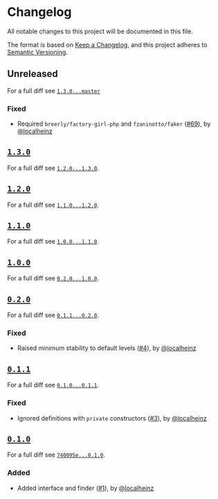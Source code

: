 # Changelog

All notable changes to this project will be documented in this file.

The format is based on [Keep a Changelog](https://keepachangelog.com/en/1.0.0/), and this project adheres to [Semantic Versioning](https://semver.org/spec/v2.0.0.html).

## Unreleased

For a full diff see [`1.3.0...master`][1.3.0...master]

### Fixed

* Required `breerly/factory-girl-php` and `fzaninotto/faker` ([#69]), by [@localheinz]

## [`1.3.0`][1.3.0]

For a full diff see [`1.2.0...1.3.0`][1.2.0...1.3.0].

## [`1.2.0`][1.2.0]

For a full diff see [`1.1.0...1.2.0`][1.1.0...1.2.0].

## [`1.1.0`][1.1.0]

For a full diff see [`1.0.0...1.1.0`][1.0.0...1.1.0].

## [`1.0.0`][1.0.0]

For a full diff see [`0.2.0...1.0.0`][0.2.0...1.0.0].

## [`0.2.0`][0.2.0]

For a full diff see [`0.1.1...0.2.0`][0.1.1...0.2.0].

### Fixed

* Raised minimum stability to default levels ([#4]), by [@localheinz]

## [`0.1.1`][0.1.1]

For a full diff see [`0.1.0...0.1.1`][0.1.0...0.1.1].

### Fixed

* Ignored definitions with `private` constructors ([#3]), by [@localheinz]

## [`0.1.0`][0.1.0]

For a full diff see [`740095e...0.1.0`][740095e...0.1.0].

### Added

* Added interface and finder ([#1]), by [@localheinz]

[0.1.0]: https://github.com/localheinz/factory-girl-definition/tag/0.1.0
[0.1.1]: https://github.com/localheinz/factory-girl-definition/tag/0.1.1
[0.2.0]: https://github.com/localheinz/factory-girl-definition/tag/0.2.0
[1.0.0]: https://github.com/localheinz/factory-girl-definition/tag/1.0.0
[1.1.0]: https://github.com/localheinz/factory-girl-definition/tag/1.1.0
[1.2.0]: https://github.com/localheinz/factory-girl-definition/tag/1.2.0
[1.3.0]: https://github.com/localheinz/factory-girl-definition/tag/1.3.0

[740095e...0.1.0]: https://github.com/localheinz/factory-girl-definition/compare/740095e...0.1.0
[0.1.0...0.1.1]: https://github.com/localheinz/factory-girl-definition/compare/0.1.0...0.1.1
[0.1.1...0.2.0]: https://github.com/localheinz/factory-girl-definition/compare/0.1.1...0.2.0
[0.2.0...1.0.0]: https://github.com/localheinz/factory-girl-definition/compare/0.2.0...1.0.0
[1.0.0...1.1.0]: https://github.com/localheinz/factory-girl-definition/compare/1.0.0...1.1.0
[1.1.0...1.2.0]: https://github.com/localheinz/factory-girl-definition/compare/1.1.0...1.2.0
[1.2.0...1.3.0]: https://github.com/localheinz/factory-girl-definition/compare/1.1.0...1.3.0
[1.3.0...master]: https://github.com/localheinz/factory-girl-definition/compare/1.3.0...master

[#1]: https://github.com/localheinz/factory-girl-definition/pull/1
[#3]: https://github.com/localheinz/factory-girl-definition/pull/3
[#4]: https://github.com/localheinz/factory-girl-definition/pull/4
[#69]: https://github.com/localheinz/factory-girl-definition/pull/69

[@localheinz]: https://github.com/localheinz
